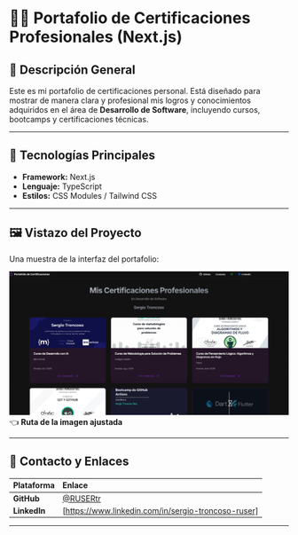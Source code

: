 # 🧑‍💻 Portafolio de Certificaciones Profesionales (Next.js)

## 🌟 Descripción General

Este es mi portafolio de certificaciones personal. Está diseñado para mostrar de manera clara y profesional mis logros y conocimientos adquiridos en el área de **Desarrollo de Software**, incluyendo cursos, bootcamps y certificaciones técnicas.

---

## 🚀 Tecnologías Principales

* **Framework:** Next.js
* **Lenguaje:** TypeScript 
* **Estilos:** CSS Modules / Tailwind CSS

---

## 🖼️ Vistazo del Proyecto

Una muestra de la interfaz del portafolio:

**![Captura de pantalla del Portafolio de Certificaciones de Sergio Troncoso](recursos/ProjectCAP.png)** 👈 **Ruta de la imagen ajustada**

---

## 🔗 Contacto y Enlaces

| Plataforma | Enlace |
| :--- | :--- |
| **GitHub** | [@RUSERtr](https://github.com/RUSERtr) |
| **LinkedIn** | [https://www.linkedin.com/in/sergio-troncoso-ruser] |

---